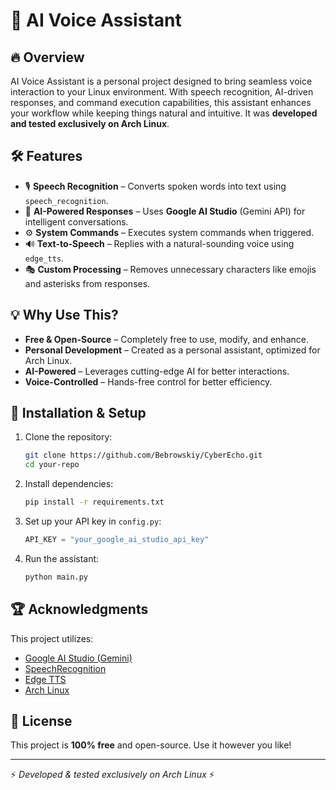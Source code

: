 # 🚀 AI Voice Assistant

## 🔥 Overview
AI Voice Assistant is a personal project designed to bring seamless voice interaction to your Linux environment. With speech recognition, AI-driven responses, and command execution capabilities, this assistant enhances your workflow while keeping things natural and intuitive. It was **developed and tested exclusively on Arch Linux**.

## 🛠 Features
- 🎙 **Speech Recognition** – Converts spoken words into text using `speech_recognition`.
- 🤖 **AI-Powered Responses** – Uses **Google AI Studio** (Gemini API) for intelligent conversations.
- ⚙ **System Commands** – Executes system commands when triggered.
- 🔊 **Text-to-Speech** – Replies with a natural-sounding voice using `edge_tts`.
- 🎭 **Custom Processing** – Removes unnecessary characters like emojis and asterisks from responses.

## 💡 Why Use This?
- **Free & Open-Source** – Completely free to use, modify, and enhance.
- **Personal Development** – Created as a personal assistant, optimized for Arch Linux.
- **AI-Powered** – Leverages cutting-edge AI for better interactions.
- **Voice-Controlled** – Hands-free control for better efficiency.

## 🚀 Installation & Setup
1. Clone the repository:
   ```sh
   git clone https://github.com/Bebrowskiy/CyberEcho.git
   cd your-repo
   ```
2. Install dependencies:
   ```sh
   pip install -r requirements.txt
   ```
3. Set up your API key in `config.py`:
   ```python
   API_KEY = "your_google_ai_studio_api_key"
   ```
4. Run the assistant:
   ```sh
   python main.py
   ```

## 🏆 Acknowledgments
This project utilizes:
- [Google AI Studio (Gemini)](https://ai.google.dev/)
- [SpeechRecognition](https://pypi.org/project/SpeechRecognition/)
- [Edge TTS](https://github.com/rany2/edge-tts)
- [Arch Linux](https://archlinux.org/)

## 📜 License
This project is **100% free** and open-source. Use it however you like!

---
⚡ *Developed & tested exclusively on Arch Linux* ⚡

